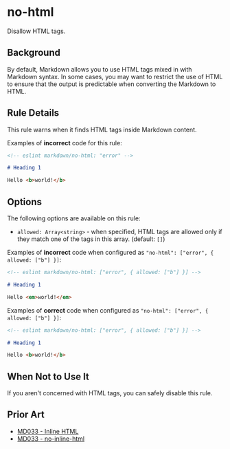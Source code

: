 # no-html

Disallow HTML tags.

## Background

By default, Markdown allows you to use HTML tags mixed in with Markdown syntax. In some cases, you may want to restrict the use of HTML to ensure that the output is predictable when converting the Markdown to HTML.

## Rule Details

This rule warns when it finds HTML tags inside Markdown content.

Examples of **incorrect** code for this rule:

```markdown
<!-- eslint markdown/no-html: "error" -->

# Heading 1

Hello <b>world!</b>
```

## Options

The following options are available on this rule:

* `allowed: Array<string>` - when specified, HTML tags are allowed only if they match one of the tags in this array. (default: `[]`)

Examples of **incorrect** code when configured as `"no-html": ["error", { allowed: ["b"] }]`:

```markdown
<!-- eslint markdown/no-html: ["error", { allowed: ["b"] }] -->

# Heading 1

Hello <em>world!</em>
```

Examples of **correct** code when configured as `"no-html": ["error", { allowed: ["b"] }]`:

```markdown
<!-- eslint markdown/no-html: ["error", { allowed: ["b"] }] -->

# Heading 1

Hello <b>world!</b>
```

## When Not to Use It

If you aren't concerned with HTML tags, you can safely disable this rule.

## Prior Art

* [MD033 - Inline HTML](https://github.com/markdownlint/markdownlint/blob/main/docs/RULES.md#md033---inline-html)
* [MD033 - no-inline-html](https://github.com/DavidAnson/markdownlint/blob/main/doc/md033.md)
